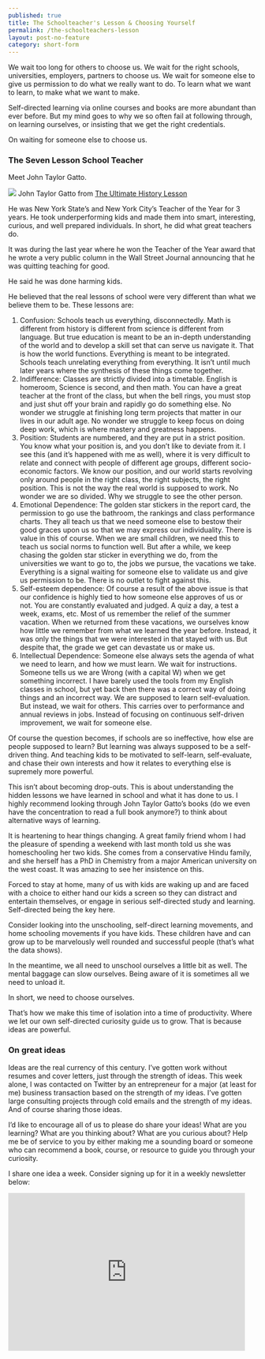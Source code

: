 ```yaml
---
published: true
title: The Schoolteacher's Lesson & Choosing Yourself
permalink: /the-schoolteachers-lesson
layout: post-no-feature
category: short-form
---
```

We wait too long for others to choose us. We wait for the right 
schools, universities, employers, partners to choose us. We wait for 
someone else to give us permission to do what we really want to do. To 
learn what we want to learn, to make what we want to make.

Self-directed learning via online courses and books are more abundant
 than ever before. But my mind goes to why we so often fail at following
 through, on learning ourselves, or insisting that we get the right 
credentials.

On waiting for someone else to choose us.

### The Seven Lesson School Teacher

Meet John Taylor Gatto.

![](https://i0.wp.com/cdn-images-1.medium.com/max/800/0*MKdLCWBgpK7lm04B.jpeg?w=1080&ssl=1)
John Taylor Gatto from [The Ultimate History Lesson](https://tragedyandhope.com/th-films/the-ultimate-history-lesson/)

He was New York State’s and New York City’s Teacher of the Year for 3
 years. He took underperforming kids and made them into smart, 
interesting, curious, and well prepared individuals. In short, he did 
what great teachers do.

It was during the last year where he won the Teacher of the Year 
award that he wrote a very public column in the Wall Street Journal 
announcing that he was quitting teaching for good.

He said he was done harming kids.

He believed that the real lessons of school were very different than what we believe them to be. These lessons are:

1.  Confusion: Schools teach us everything, disconnectedly. Math is 
    different from history is different from science is different from 
    language. But true education is meant to be an in-depth understanding of
     the world and to develop a skill set that can serve us navigate it. 
    That is how the world functions. Everything is meant to be integrated. 
    Schools teach unrelating everything from everything. It isn’t until much
     later years where the synthesis of these things come together.
2.  Indifference:
     Classes are strictly divided into a timetable. English is homeroom, 
    Science is second, and then math. You can have a great teacher at the 
    front of the class, but when the bell rings, you must stop and just shut
     off your brain and rapidly go do something else. No wonder we struggle 
    at finishing long term projects that matter in our lives in our adult 
    age. No wonder we struggle to keep focus on doing deep work, which is 
    where mastery and greatness happens.
3.  Position: Students are 
    numbered, and they are put in a strict position. You know what your 
    position is, and you don’t like to deviate from it. I see this (and it’s
     happened with me as well), where it is very difficult to relate and 
    connect with people of different age groups, different socio-economic 
    factors. We know our position, and our world starts revolving only 
    around people in the right class, the right subjects, the right 
    position. This is not the way the real world is supposed to work. No 
    wonder we are so divided. Why we struggle to see the other person.
4.  Emotional
     Dependence: The golden star stickers in the report card, the permission
     to go use the bathroom, the rankings and class performance charts. They
     all teach us that we need someone else to bestow their good graces upon
     us so that we may express our individuality. There is value in this of 
    course. When we are small children, we need this to teach us social 
    norms to function well. But after a while, we keep chasing the golden 
    star sticker in everything we do, from the universities we want to go 
    to, the jobs we pursue, the vacations we take. Everything is a signal 
    waiting for someone else to validate us and give us permission to be. 
    There is no outlet to fight against this.
5.  Self-esteem 
    dependence: Of course a result of the above issue is that our confidence
     is highly tied to how someone else approves of us or not. You are 
    constantly evaluated and judged. A quiz a day, a test a week, exams, 
    etc. Most of us remember the relief of the summer vacation. When we 
    returned from these vacations, we ourselves know how little we remember 
    from what we learned the year before. Instead, it was only the things 
    that we were interested in that stayed with us. But despite that, the 
    grade we get can devastate us or make us.
6.  Intellectual 
    Dependence: Someone else always sets the agenda of what we need to 
    learn, and how we must learn. We wait for instructions. Someone tells us
     we are Wrong (with a capital W) when we get something incorrect. I have
     barely used the tools from my English classes in school, but yet back 
    then there was a correct way of doing things and an incorrect way. We 
    are supposed to learn self-evaluation. But instead, we wait for others. 
    This carries over to performance and annual reviews in jobs. Instead of 
    focusing on continuous self-driven improvement, we wait for someone 
    else.

Of course the question becomes, if schools are so ineffective, how 
else are people supposed to learn? But learning was always supposed to 
be a self-driven thing. And teaching kids to be motivated to self-learn,
 self-evaluate, and chase their own interests and how it relates to 
everything else is supremely more powerful.

This isn’t about becoming drop-outs. This is about understanding the 
hidden lessons we have learned in school and what it has done to us. I 
highly recommend looking through John Taylor Gatto’s books (do we even 
have the concentration to read a full book anymore?) to think about 
alternative ways of learning.

It is heartening to hear things changing. A great family friend whom I
 had the pleasure of spending a weekend with last month told us she was 
homeschooling her two kids. She comes from a conservative Hindu family, 
and she herself has a PhD in Chemistry from a major American university 
on the west coast. It was amazing to see her insistence on this.

Forced to stay at home, many of us with kids are waking up and are 
faced with a choice to either hand our kids a screen so they can 
distract and entertain themselves, or engage in serious self-directed 
study and learning. Self-directed being the key here.

Consider looking into the unschooling, self-direct learning 
movements, and home schooling movements if you have kids. These children
 have and can grow up to be marvelously well rounded and successful 
people (that’s what the data shows).

In the meantime, we all need to unschool ourselves a little bit as 
well. The mental baggage can slow ourselves. Being aware of it is 
sometimes all we need to unload it.

In short, we need to choose ourselves.

That’s how we make this time of isolation into a time of 
productivity. Where we let our own self-directed curiosity guide us to 
grow. That is because ideas are powerful.

### On great ideas

Ideas are the real currency of this century. I’ve gotten work without
 resumes and cover letters, just through the strength of ideas. This 
week alone, I was contacted on Twitter by an entrepreneur for a major 
(at least for me) business transaction based on the strength of my 
ideas. I’ve gotten large consulting projects through cold emails and the
 strength of my ideas. And of course sharing those ideas.

I’d like to encourage all of us to please do share your ideas! What 
are you learning? What are you thinking about? What are you curious 
about? Help me be of service to you by either making me a sounding board
 or someone who can recommend a book, course, or resource to guide you 
through your curiosity.

I share one idea a week. Consider signing up for it in a weekly newsletter below:
<iframe src="https://dtank.substack.com/embed" width="480" height="320" frameborder="0" scrolling="no"></iframe> 

